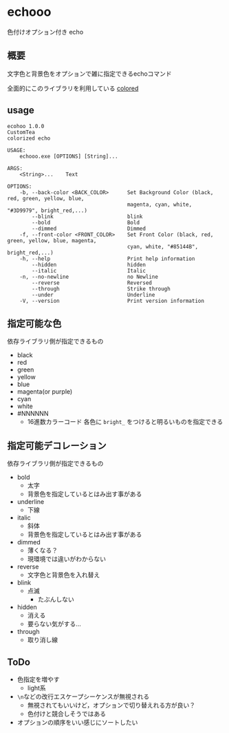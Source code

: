 # echooo
色付けオプション付き echo

## 概要
文字色と背景色をオプションで雑に指定できるechoコマンド

全面的にこのライブラリを利用している
[colored](https://github.com/mackwic/colored)

## usage
```
ecohoo 1.0.0
CustomTea
colorized echo

USAGE:
    echooo.exe [OPTIONS] [String]...

ARGS:
    <String>...    Text

OPTIONS:
    -b, --back-color <BACK_COLOR>      Set Background Color (black, red, green, yellow, blue,
                                       magenta, cyan, white, "#3D9979", bright_red,...)
        --blink                        blink
        --bold                         Bold
        --dimmed                       Dimmed
    -f, --front-color <FRONT_COLOR>    Set Front Color (black, red, green, yellow, blue, magenta,
                                       cyan, white, "#85144B", bright_red,...)
    -h, --help                         Print help information
        --hidden                       hidden
        --italic                       Italic
    -n, --no-newline                   no Newline
        --reverse                      Reversed
        --through                      Strike through
        --under                        Underline
    -V, --version                      Print version information
```

## 指定可能な色
依存ライブラリ側が指定できるもの
- black
- red
- green
- yellow
- blue
- magenta(or purple)
- cyan
- white
- #NNNNNN
  - 16進数カラーコード
各色に `bright_` をつけると明るいものを指定できる

## 指定可能デコレーション
依存ライブラリ側が指定できるもの
- bold
  - 太字
  - 背景色を指定しているとはみ出す事がある
- underline
  - 下線
- italic
  - 斜体
  - 背景色を指定しているとはみ出す事がある
- dimmed
  - 薄くなる？
  - 現環境では違いがわからない
- reverse
  - 文字色と背景色を入れ替え
- blink
  - 点滅
    - たぶんしない
- hidden
  - 消える
  - 要らない気がする…
- through
  - 取り消し線

## ToDo
- 色指定を増やす
  - light系
- `\n`などの改行エスケープシーケンスが無視される
  - 無視されてもいいけど，オプションで切り替えれる方が良い？
  - 色付けと競合しそうではある
- オプションの順序をいい感じにソートしたい